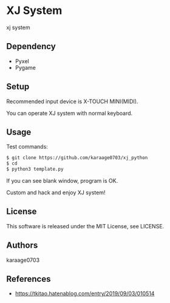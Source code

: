 # XJ System
xj system

## Dependency

- Pyxel
- Pygame

## Setup

Recommended input device is X-TOUCH MINI(MIDI).

You can operate XJ system with normal keyboard.

## Usage

Test commands:

```sh
$ git clone https://github.com/karaage0703/xj_python
$ cd
$ python3 template.py
```

If you can see blank window, program is OK.

Custom and hack and enjoy XJ system!

## License
This software is released under the MIT License, see LICENSE.

## Authors
karaage0703

## References

- https://tkitao.hatenablog.com/entry/2019/09/03/010514
